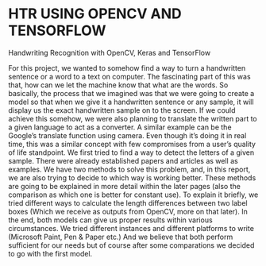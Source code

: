 # HTR USING OPENCV AND TENSORFLOW
 Handwriting Recognition with OpenCV, Keras and TensorFlow

For this project, we wanted to somehow find a way to turn a handwritten sentence or a word to a text on computer. The fascinating part of this was that, how can we let the machine know that what are the words. So basically, the process that we imagined was that we were going to create a model so that when we give it a handwritten sentence or any sample, it will display us the exact handwritten sample on to the screen. If we could achieve this somehow, we were also planning to translate the written part to a given language to act as a converter. A similar example can be the Google’s translate function using camera. Even though it’s doing it in real time, this was a similar concept with few compromises from a user’s quality of life standpoint. We first tried to find a way to detect the letters of a given sample. There were already established papers and articles as well as examples.
We have two methods to solve this problem, and, in this report, we are also trying to decide to which way is working better. These methods are going to be explained in more detail within the later pages (also the comparison as which one is better for constant use). To explain it briefly, we tried different ways to calculate the length differences between two label boxes (Which we receive as outputs from OpenCV, more on that later). In the end, both models can give us proper results within various circumstances. We tried different instances and different platforms to write (Microsoft Paint, Pen & Paper etc.) And we believe that both perform sufficient for our needs but of course after some comparations we decided to go with the first model.
